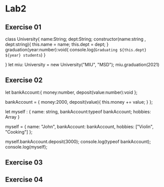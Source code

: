 # Lab2

## Exercise 01

class University{
    name:String;
    dept:String;
    constructor(name:string , dept:string){
        this.name = name;
        this.dept = dept;
    }
    graduation(year:number):void{
        console.log(`Graduating ${this.dept} ${year} students`)
    }

}
let miu: University = new University("MIU", "MSD");
miu.graduation(2021)

## Exercise 02

let bankAccount:{
    money:number,
   deposit(value:number):void
};

bankAccount = {
    money:2000,
    deposit(value){
        this.money += value;
    }
};

let myself : {
    name: string,
    bankAccount:typeof bankAccount;
    hobbies: Array<string>
}

myself = {
    name: "John",
    bankAccount: bankAccount,
    hobbies: ["Violin", "Cooking"]
};

myself.bankAccount.deposit(3000);
console.log(typeof bankAccount);
console.log(myself);
  
  
## Exercise 03
## Exercise 04

